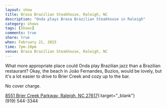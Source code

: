 ```yaml
---
layout: show
title: Brasa Brazilian Steakhouse, Raleigh, NC
description: "Onda plays Brasa Brazilian Steakhouse in Raleigh"
category: shows
tags: [Shows]
comments: true
share: true
when: February 21, 2015
time: 7pm-10pm
venue: Brasa Brazilian Steakhouse, Raleigh, NC
---
```


What more appropriate place could Onda play Brazilian jazz than a Brazilian restaurant? Okay, the beach in João Fernandes, Buzios, would be lovely, but it's a lot easier to drive to Brier Creek and cozy up to the bar.

No cover charge.

[8551 Brier Creek Parkway, Raleigh, NC 27617](https://www.google.com/maps/place/Brasa/@35.905407,-78.7836,17z/data=!3m1!4b1!4m2!3m1!1s0x89acf08365a129d9:0x909e642908143d0c){:target="_blank"}
<br/>
(919) 544-3344
